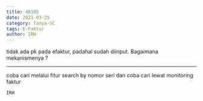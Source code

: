 ```yaml
---
title: 48105
date: 2021-03-25
category: Tanya-SC
tags: E-Faktur
author: IRH
---
```


tidak ada pk pada efaktur, padahal sudah diinput. Bagaimana mekanismenya ?

---

coba cari melalui fitur search by nomor seri dan coba cari lewat monitoring faktur

`IRH`
